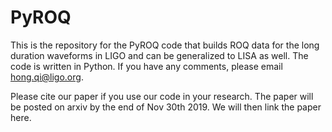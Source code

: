 # PyROQ
This is the repository for the PyROQ code that builds ROQ data for the long duration waveforms in LIGO and can be generalized to LISA as well. The code is written in Python. If you have any comments, please email hong.qi@ligo.org.

Please cite our paper if you use our code in your research. The paper will be posted on arxiv by the end of Nov 30th 2019. We will then link the paper here. 
 
